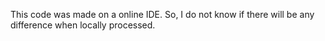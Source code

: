 This code was made on a online IDE. So, I do not know if there will be any difference when locally processed.
